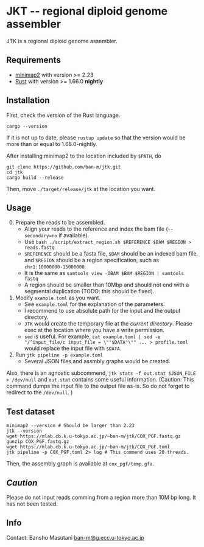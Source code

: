 # JKT -- regional diploid genome assembler

JTK is a regional diploid genome assembler.

## Requirements 

- [minimap2](https://github.com/lh3/minimap2) with version >= 2.23
- [Rust](https://www.rust-lang.org/) with version >= 1.66.0 **nightly**

## Installation

First, check the version of the Rust language.

```
cargo --version
```

If it is not up to date, please `rustup update` so that the version would be more than or equal to 1.66.0-nightly.

After installing minimap2 to the location included by `$PATH`, do

```
git clone https://github.com/ban-m/jtk.git
cd jtk
cargo build --release 
```

Then, move `./target/release/jtk` at the location you want.

## Usage

0. Prepare the reads to be assembled.
    - Align your reads to the reference and index the bam file (`--secondary=no` if available). 
    - Use `bash ./script/extract_region.sh $REFERENCE $BAM $REGION > reads.fastq`
    - `$REFERENCE` should be a fasta file, `$BAM` should be an indexed bam file, and `$REGION` should be a region specification, such as `chr1:10000000-15000000`.
    - It is the same as `samtools view -OBAM $BAM $REGION | samtools fastq `
    - A region should be smaller than 10Mbp and should not end with a segmental duplication (TODO: this should be fixed).
1. Modify `example.toml` as you want.
    - See `example.toml` for the explanation of the parameters.
    - I recommend to use absolute path for the input and the output directory.
    - `JTK` would create the temporary file at the *current directory*. Please exec at the location where you have a write permission.
    - `sed` is useful. For example, `cat example.toml | sed -e "/^input_file/c input_file = \""$DATA"\"" ... > profile.toml` would replace the input file with `$DATA`.
2. Run `jtk pipeline -p example.toml`
    - Several JSON files and assmbly graphs would be created.


Also, there is an agnostic subcommend, `jtk stats -f out.stat $JSON_FILE > /dev/null` and `out.stat` contains some useful information. 
(Caution: This command dumps the input file to the output file as-is. So do not forget to redirect to the `/dev/null`. )

## Test dataset

```
minimap2 --version # Should be larger than 2.23 
jtk --version
wget https://mlab.cb.k.u-tokyo.ac.jp/~ban-m/jtk/COX_PGF.fastq.gz
gunzip COX_PGF.fastq.gz
wget https://mlab.cb.k.u-tokyo.ac.jp/~ban-m/jtk/COX_PGF.toml
jtk pipeline -p COX_PGF.toml 2> log # This commend uses 20 threads.
```

Then, the assembly graph is available at `cox_pgf/temp.gfa`.


## *Caution*

Please do not input reads comming from a region more than 10M bp long. It has not been tested.

## Info 

Contact: Bansho Masutani ban-m@g.ecc.u-tokyo.ac.jp 

